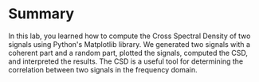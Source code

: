# Summary

In this lab, you learned how to compute the Cross Spectral Density of two signals using Python's Matplotlib library. We generated two signals with a coherent part and a random part, plotted the signals, computed the CSD, and interpreted the results. The CSD is a useful tool for determining the correlation between two signals in the frequency domain.
